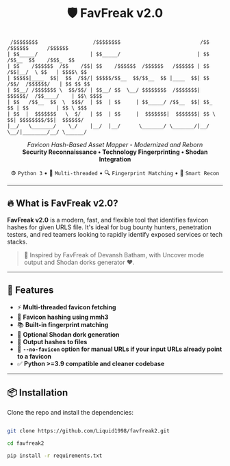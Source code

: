 <h1 align="center">🛡️ FavFreak v2.0</h1>

<pre><code>
 /$$$$$$$$                  /$$$$$$$$                          /$$        /$$$$$$      /$$$$$$ 
| $$_____/                 | $$_____/                         | $$       /$$__  $$    /$$$_  $$
| $$    /$$$$$$  /$$    /$$| $$    /$$$$$$  /$$$$$$   /$$$$$$ | $$   /$$|__/  \ $$   | $$$$\ $$
| $$$$$|____  $$|  $$  /$$/| $$$$$/$$__  $$/$$__  $$ |____  $$| $$  /$$/  /$$$$$$/   | $$ $$ $$
| $$__/ /$$$$$$$ \  $$/$$/ | $$__/ $$  \__/ $$$$$$$$  /$$$$$$$| $$$$$$/  /$$____/    | $$\ $$$$
| $$   /$$__  $$  \  $$$/  | $$  | $$     | $$_____/ /$$__  $$| $$_  $$ | $$         | $$ \ $$$
| $$  |  $$$$$$$   \  $/   | $$  | $$     |  $$$$$$$|  $$$$$$$| $$ \  $$| $$$$$$$$/$$|  $$$$$$/
|__/   \_______/    \_/    |__/  |__/      \_______/ \_______/|__/  \__/|________/__/ \______/ 
</code></pre>

<p align="center">
  <i>Favicon Hash-Based Asset Mapper - Modernized and Reborn</i><br>
  <strong>Security Reconnaissance • Technology Fingerprinting • Shodan Integration</strong>
</p>

<p align="center">
  ⚙️ <code>Python 3</code> • 🚀 <code>Multi-threaded</code> • 🔍 <code>Fingerprint Matching</code> • 🧠 <code>Smart Recon</code>
</p>

---

## 🔥 What is FavFreak v2.0?

**FavFreak v2.0** is a modern, fast, and flexible tool that identifies favicon hashes for given URLS file. It's ideal for bug bounty hunters, penetration testers, and red teamers looking to rapidly identify exposed services or tech stacks.

> 🧪 Inspired by FavFreak of Devansh Batham, with Uncover mode output and Shodan dorks generator ❤️.

---

## 🚀 Features

- ⚡ **Multi-threaded favicon fetching**
- 🔐 **Favicon hashing using mmh3**
- 📚 **Built-in fingerprint matching**
- 🧭 **Optional Shodan dork generation**
- 💾 **Output hashes to files**
- 🔧 **`--no-favicon` option for manual URLs if your input URLs already point to a favicon**
- ✅ **Python >=3.9 compatible and cleaner codebase**

---

## 📦 Installation

Clone the repo and install the dependencies:

```bash

git clone https://github.com/Liquid1998/favfreak2.git

cd favfreak2

pip install -r requirements.txt
